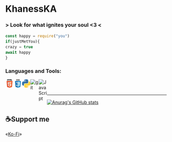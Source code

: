 # KhanessKA
### > Look for what ignites your soul <3 <

``` js
const happy = require("you")
if(justMetYou){
crazy = true 
await happy
}

```
### Languages and Tools:


<a href="https://www.w3.org/html/" target="_blank"><img align="left" alt="HTML5" width="26px" src="https://raw.githubusercontent.com/github/explore/80688e429a7d4ef2fca1e82350fe8e3517d3494d/topics/html/html.png" /></a>
<a href="https://www.w3schools.com/css/" target="_blank"><img align="left" alt="CSS3" width="26px" src="https://raw.githubusercontent.com/github/explore/80688e429a7d4ef2fca1e82350fe8e3517d3494d/topics/css/css.png" /></a>
<a href="https://www.python.org" target="_blank"> <img align="left" alt="Python" width="26px" src="https://github.com/Aakarsh-B/trying-repos/blob/master/python-5.svg?raw=true"/> </a>
<a href="https://git-scm.com/" target="_blank"> <img align="left" alt="git" width="26px" src="https://www.vectorlogo.zone/logos/git-scm/git-scm-icon.svg"/> </a>
<img align="left" alt="JavaScript" width="26px" src="https://upload.wikimedia.org/wikipedia/commons/thumb/9/99/Unofficial_JavaScript_logo_2.svg/245px-Unofficial_JavaScript_logo_2.svg.png" />
<br />
<br />

---

[![Anurag's GitHub stats](https://github-readme-stats.vercel.app/api?KhanessKA=anuraghazra)](https://github.com/anuraghazra/github-readme-stats)


## ☕Support me

«[Ko-Fi](https://ko-fi.com/sapygamer)»
